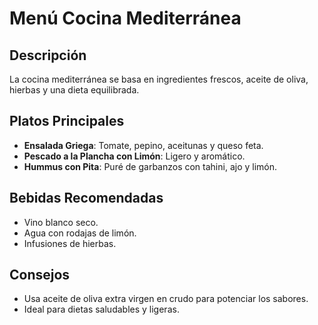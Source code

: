 # Menú Cocina Mediterránea

## Descripción

La cocina mediterránea se basa en ingredientes frescos, aceite de oliva, hierbas y una dieta equilibrada.

## Platos Principales

* **Ensalada Griega**: Tomate, pepino, aceitunas y queso feta.
* **Pescado a la Plancha con Limón**: Ligero y aromático.
* **Hummus con Pita**: Puré de garbanzos con tahini, ajo y limón.

## Bebidas Recomendadas

* Vino blanco seco.
* Agua con rodajas de limón.
* Infusiones de hierbas.

## Consejos

* Usa aceite de oliva extra virgen en crudo para potenciar los sabores.
* Ideal para dietas saludables y ligeras.
